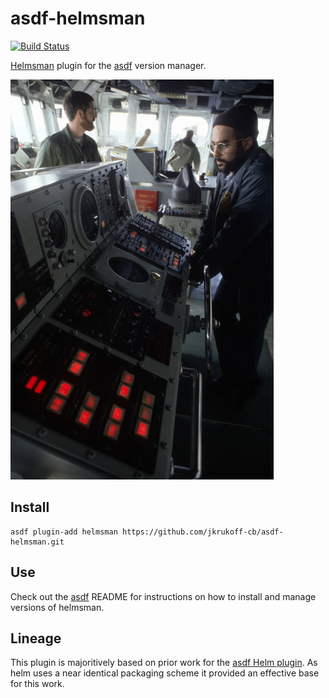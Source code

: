# asdf-helmsman

[![Build Status](https://travis-ci.org/jkrukoff-cb/asdf-helmsman.svg?branch=master)](https://travis-ci.org/jkrukoff-cb/asdf-helmsman)

[Helmsman](https://github.com/Praqma/helmsman) plugin for the
[asdf](https://github.com/asdf-vm/asdf) version manager.

![Helmsman](doc/helmsman.jpg)

## Install

```
asdf plugin-add helmsman https://github.com/jkrukoff-cb/asdf-helmsman.git
```

## Use

Check out the [asdf](https://github.com/asdf-vm/asdf) README for instructions
on how to install and manage versions of helmsman.

## Lineage

This plugin is majoritively based on prior work for the [asdf Helm
plugin](https://github.com/Antiarchitect/asdf-helm). As helm uses a near
identical packaging scheme it provided an effective base for this work.

